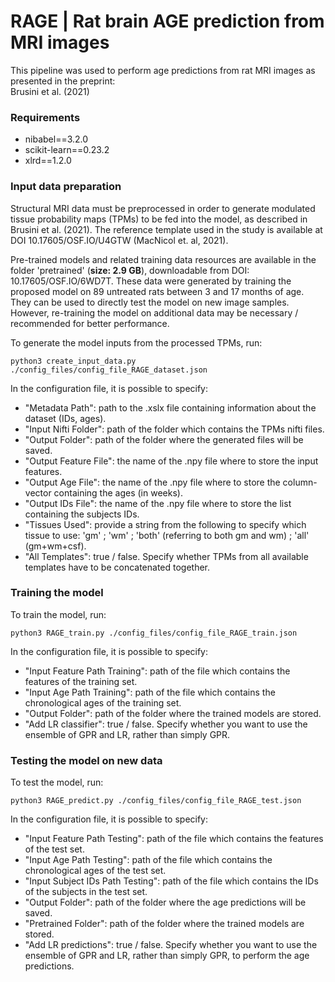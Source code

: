 # RAGE | Rat brain AGE prediction from MRI images

This pipeline was used to perform age predictions from rat MRI images as presented in the preprint:  
Brusini et al. (2021) 

### Requirements
- nibabel==3.2.0
- scikit-learn==0.23.2
- xlrd==1.2.0

### Input data preparation
Structural MRI data must be preprocessed in order to generate modulated tissue probability maps (TPMs) to be fed into 
the model, as described in Brusini et al. (2021). The reference template used in the study is available at 
DOI 10.17605/OSF.IO/U4GTW (MacNicol et. al, 2021).

Pre-trained models and related training data resources are available in the folder 'pretrained' (**size: 2.9 GB**),
downloadable from DOI: 10.17605/OSF.IO/6WD7T. These data were generated by training the proposed model on 89 untreated 
rats between 3 and 17 months of age. They can be used to directly test the model on new
 image samples. However, re-training the model on additional data may be necessary / recommended for better performance.

To generate the model inputs from the processed TPMs, run:
```
python3 create_input_data.py ./config_files/config_file_RAGE_dataset.json
```
In the configuration file, it is possible to specify:
- "Metadata Path": path to the .xslx file containing information about the dataset (IDs, ages).
- "Input Nifti Folder": path of the folder which contains the TPMs nifti files.
- "Output Folder": path of the folder where the generated files will be saved.
- "Output Feature File": the name of the .npy file where to store the input features.
- "Output Age File": the name of the .npy file where to store the column-vector containing the ages (in weeks).
- "Output IDs File": the name of the .npy file where to store the list containing the subjects IDs.
- "Tissues Used": provide a string from the following to specify which tissue to use: 'gm' ; 'wm' ; 'both' (referring to
 both gm and wm) ; 'all' (gm+wm+csf).
- "All Templates": true / false. Specify  whether TPMs from all available templates have to be concatenated together.

### Training the model
To train the model, run:
```
python3 RAGE_train.py ./config_files/config_file_RAGE_train.json
```
In the configuration file, it is possible to specify:
- "Input Feature Path Training": path of the file which contains the features of the training set.
- "Input Age Path Training": path of the file which contains the chronological ages of the training set.
- "Output Folder": path of the folder where the trained models are stored.
- "Add LR classifier": true / false. Specify whether you want to use the ensemble of GPR and LR, rather than simply GPR.

### Testing the model on new data
To test the model, run:
```
python3 RAGE_predict.py ./config_files/config_file_RAGE_test.json
```
In the configuration file, it is possible to specify:
- "Input Feature Path Testing": path of the file which contains the features of the test set.
- "Input Age Path Testing": path of the file which contains the chronological ages of the test set.
- "Input Subject IDs Path Testing": path of the file which contains the IDs of the subjects in the test set.
- "Output Folder": path of the folder where the age predictions will be saved.
- "Pretrained Folder": path of the folder where the trained models are stored.
- "Add LR predictions": true / false. Specify whether you want to use the ensemble of GPR and LR, rather than simply GPR,
to perform the age predictions.